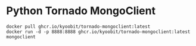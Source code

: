 # Python Tornado MongoClient

    docker pull ghcr.io/kyoobit/tornado-mongoclient:latest
    docker run -d -p 8888:8888 ghcr.io/kyoobit/tornado-mongoclient:latest mongoclient